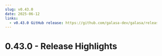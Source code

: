 ```yaml
---
slug: v0.43.0
date: 2025-06-12
links:
  - v0.43.0 GitHub release: https://github.com/galasa-dev/galasa/releases/tag/v0.43.0
---
```


# 0.43.0 - Release Highlights
